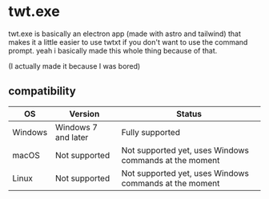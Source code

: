 # twt.exe

twt.exe is basically an electron app (made with astro and tailwind) that makes it a little easier to use twtxt if you don't want to use the command prompt. yeah i basically made this whole thing because of that.

(I actually made it because I was bored)

## compatibility

| OS | Version | Status |
|----|---------|--------|
| Windows | Windows 7 and later | Fully supported |
| macOS | Not supported | Not supported yet, uses Windows commands at the moment |
| Linux | Not supported | Not supported yet, uses Windows commands at the moment |